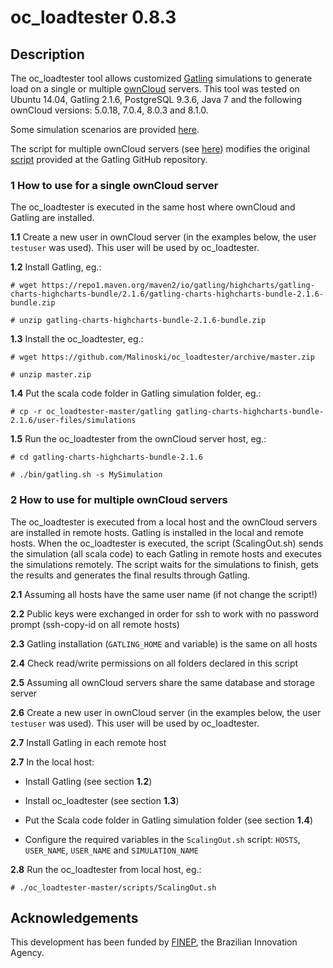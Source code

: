 # oc_loadtester 0.8.3

## Description
The oc_loadtester tool allows customized [Gatling](https://github.com/gatling) simulations to generate load on a single or multiple [ownCloud](https://owncloud.org) servers. 
This tool was tested on Ubuntu 14.04,  Gatling 2.1.6, PostgreSQL 9.3.6, Java 7 and the following ownCloud versions: 5.0.18, 7.0.4, 8.0.3 and 8.1.0.

Some simulation scenarios are provided [here](https://github.com/Malinoski/oc_loadtester/tree/master/gatling/examples).

The script for multiple ownCloud servers (see [here](https://github.com/Malinoski/oc_loadtester/tree/master/scripts)) modifies the original  [script](https://github.com/gatling/gatling/blob/416fb4364d25085bb207121d8b87e05836e8abb3/src/sphinx/cookbook/code/GatlingScalingOut.sh) provided at the Gatling GitHub repository.

### 1 How to use for a single ownCloud server

The oc_loadtester is executed in the same host where ownCloud and Gatling are installed.

**1.1** Create a new user in ownCloud server (in the examples below, the user `testuser` was used). This user will be used by oc_loadtester.

**1.2** Install Gatling, eg.:

`# wget https://repo1.maven.org/maven2/io/gatling/highcharts/gatling-charts-highcharts-bundle/2.1.6/gatling-charts-highcharts-bundle-2.1.6-bundle.zip`  

`# unzip gatling-charts-highcharts-bundle-2.1.6-bundle.zip`

**1.3** Install the oc_loadtester, eg.:

`# wget https://github.com/Malinoski/oc_loadtester/archive/master.zip`  

`# unzip master.zip`

**1.4** Put the scala code folder in Gatling simulation folder, eg.:  

`# cp -r oc_loadtester-master/gatling gatling-charts-highcharts-bundle-2.1.6/user-files/simulations`  

**1.5** Run the oc_loadtester from the ownCloud server host, eg.:  

`# cd gatling-charts-highcharts-bundle-2.1.6`  

`# ./bin/gatling.sh -s MySimulation`  

### 2 How to use for multiple ownCloud servers

The oc_loadtester is executed from a local host and the ownCloud servers are installed in remote hosts. Gatling is installed in the local and remote hosts. When the oc_loadtester is executed, the script (ScalingOut.sh) sends the simulation (all scala code) to each Gatling in remote hosts and executes the simulations remotely. The script waits for the simulations to finish, gets the results and generates the final results through Gatling.

**2.1** Assuming all hosts have the same user name (if not change the script!)

**2.2** Public keys were exchanged in order for ssh to work with no password prompt (ssh-copy-id on all remote hosts)

**2.3** Gatling installation (`GATLING_HOME` and variable) is the same on all hosts

**2.4** Check read/write permissions on all folders declared in this script

**2.5** Assuming all ownCloud servers share the same database and storage server

**2.6** Create a new user in ownCloud server (in the examples below, the user `testuser` was used). This user will be used by oc_loadtester.

**2.7** Install Gatling in each remote host

**2.7** In the local host:

- Install Gatling (see section **1.2**)

- Install oc_loadtester (see section **1.3**)

- Put the Scala code folder in Gatling simulation folder (see section **1.4**)

- Configure the required variables in the `ScalingOut.sh` script: `HOSTS`, `USER_NAME`, `USER_NAME` and `SIMULATION_NAME`
 
**2.8** Run the oc_loadtester from local host, eg.:

`# ./oc_loadtester-master/scripts/ScalingOut.sh`

## Acknowledgements
This development has been funded by [FINEP](http://www.finep.gov.br), the Brazilian Innovation Agency.
